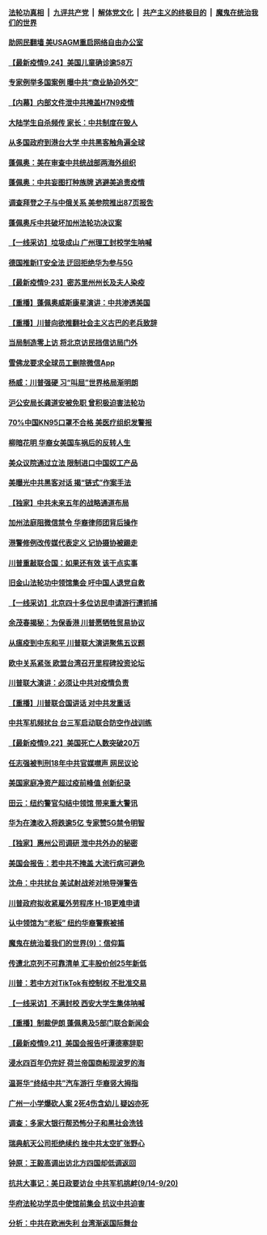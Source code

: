####  [法轮功真相](../../../../basic/blob/master/README.md?t=09241831) &nbsp;|&nbsp; [九评共产党](../../../../9ping.md/blob/master/README.md?t=09241831) &nbsp;|&nbsp; [解体党文化](../../../../jtdwh.md/blob/master/README.md?t=09241831)  &nbsp;|&nbsp; [共产主义的终极目的](../../../../gczydzjmd.md/blob/master/README.md?t=09241831) &nbsp;|&nbsp; [魔鬼在统治我们的世界](../../../../mgztzwmdsj.md/blob/master/README.md?t=09241831) 

#### [助网民翻墙 美USAGM重启网络自由办公室](../pages/nf4514/n12425551.md?t=09241831) 

#### [【最新疫情9.24】美国儿童确诊逾58万](../pages/nf4514/n12426009.md?t=09241831) 

#### [专家例举多国案例 曝中共“商业胁迫外交”](../pages/nf4514/n12425579.md?t=09241831) 

#### [【内幕】内部文件泄中共掩盖H7N9疫情](../pages/nf4514/n12420873.md?t=09241831) 

#### [大陆学生自杀频传 家长：中共制度在毁人](../pages/nf4514/n12425771.md?t=09241831) 

#### [从多国政府到港台大学 中共黑客触角遍全球](../pages/nf4514/n12417906.md?t=09241831) 

#### [蓬佩奥：美在审查中共统战部两海外组织](../pages/nf4514/n12425580.md?t=09241831) 

#### [蓬佩奥：中共妄图打种族牌 逃避美追责疫情](../pages/nf4514/n12425158.md?t=09241831) 

#### [调查拜登之子与中俄关系 美参院推出87页报吿](../pages/nf4514/n12424969.md?t=09241831) 

#### [蓬佩奥斥中共破坏加州法轮功决议案](../pages/nf4514/n12425397.md?t=09241831) 

#### [【一线采访】垃圾成山 广州理工封校学生呐喊](../pages/nf4514/n12424948.md?t=09241831) 

#### [德国推新IT安全法 迂回拒绝华为参与5G](../pages/nf4514/n12424976.md?t=09241831) 

#### [【最新疫情9·23】密苏里州州长及夫人染疫](../pages/nf4514/n12423207.md?t=09241831) 

#### [【重播】蓬佩奥威斯康星演讲：中共渗透美国](../pages/nf4514/n12421353.md?t=09241831) 

#### [【重播】川普向欲推翻社会主义古巴的老兵致辞](../pages/nf4514/n12423718.md?t=09241831) 

#### [当局制造零上访 将北京访民挡信访局门外](../pages/nf4514/n12424052.md?t=09241831) 

#### [雪佛龙要求全球员工删除微信App](../pages/nf4514/n12424014.md?t=09241831) 

#### [杨威：川普强硬 习“叫屈”世界格局渐明朗](../pages/nf4514/n12423419.md?t=09241831) 

#### [沪公安局长龚道安被免职 曾积极迫害法轮功](../pages/nf4514/n12423668.md?t=09241831) 

#### [70%中国KN95口罩不合格 美医疗组织发警报](../pages/nf4514/n12423725.md?t=09241831) 

#### [柳暗花明 华裔女美国车祸后的反转人生](../pages/nf4514/n12422962.md?t=09241831) 

#### [美众议院通过立法 限制进口中国奴工产品](../pages/nf4514/n12423517.md?t=09241831) 

#### [美曝光中共黑客对话 揭“链式”作案手法](../pages/nf4514/n12421108.md?t=09241831) 

#### [【独家】中共未来五年的战略通道布局](../pages/nf4514/n12414395.md?t=09241831) 

#### [加州法庭阻微信禁令 华裔律师团背后操作](../pages/nf4514/n12422971.md?t=09241831) 

#### [港警修例改传媒代表定义 记协摄协被踢走](../pages/nf4514/n12423085.md?t=09241831) 

#### [川普重敲联合国：如果还有效 该干点实事](../pages/nf4514/n12422691.md?t=09241831) 

#### [旧金山法轮功中领馆集会 吁中国人退党自救](../pages/nf4514/n12421376.md?t=09241831) 

#### [【一线采访】北京四十多位访民申请游行遭抓捕](../pages/nf4514/n12422790.md?t=09241831) 

#### [余茂春揭秘：为保香港 川普愿牺牲贸易协议](../pages/nf4514/n12422771.md?t=09241831) 

#### [从瘟疫到中东和平 川普联大演讲聚焦五议题](../pages/nf4514/n12422729.md?t=09241831) 

#### [欧中关系紧张 欧盟台湾召开里程碑投资论坛](../pages/nf4514/n12422584.md?t=09241831) 

#### [川普联大演讲：必须让中共对疫情负责](../pages/nf4514/n12422528.md?t=09241831) 

#### [【重播】川普联合国讲话 对中共发重话](../pages/nf4514/n12422313.md?t=09241831) 

#### [中共军机频扰台 台三军启动联合防空作战训练](../pages/nf4514/n12422134.md?t=09241831) 

#### [【最新疫情9.22】美国死亡人数突破20万](../pages/nf4514/n12420967.md?t=09241831) 

#### [任志强被判刑18年中共官媒噤声 网民议论](../pages/nf4514/n12421431.md?t=09241831) 

#### [美国家庭净资产超过疫前峰值 创新纪录](../pages/nf4514/n12420868.md?t=09241831) 

#### [田云：纽约警官勾结中领馆 带来重大警讯](../pages/nf4514/n12421360.md?t=09241831) 

#### [华为在澳收入将跌逾5亿 专家赞5G禁令明智](../pages/nf4514/n12421523.md?t=09241831) 

#### [【独家】惠州公司调研 泄中共外办的秘密](../pages/nf4514/n12403376.md?t=09241831) 

#### [美国会报告：若中共不掩盖 大流行病可避免](../pages/nf4514/n12421058.md?t=09241831) 

#### [沈舟：中共扰台 美试射战斧对地导弹警告](../pages/nf4514/n12420913.md?t=09241831) 

#### [川普政府拟收紧雇外劳程序 H-1B更难申请](../pages/nf4514/n12420424.md?t=09241831) 

#### [认中领馆为“老板” 纽约华裔警察被捕](../pages/nf4514/n12420431.md?t=09241831) 

#### [魔鬼在统治着我们的世界(9)：信仰篇](../pages/nf4514/n10432159.md?t=09241831) 

#### [传遭北京列不可靠清单 汇丰股价创25年新低](../pages/nf4514/n12420566.md?t=09241831) 

#### [川普：若中方对TikTok有控制权 不批准交易](../pages/nf4514/n12420071.md?t=09241831) 

#### [【一线采访】不满封校 西安大学生集体呐喊](../pages/nf4514/n12420151.md?t=09241831) 

#### [【重播】制裁伊朗 蓬佩奥及5部门联合新闻会](../pages/nf4514/n12419762.md?t=09241831) 

#### [【最新疫情9.21】美国会报告吁谭德塞辞职](../pages/nf4514/n12415943.md?t=09241831) 

#### [浸水四百年仍完好 荷兰帝国商船现波罗的海](../pages/nf4514/n12419059.md?t=09241831) 

#### [温哥华“终结中共”汽车游行 华裔竖大拇指](../pages/nf4514/n12414414.md?t=09241831) 

#### [广州一小学爆砍人案 2死4伤含幼儿 疑凶亦死](../pages/nf4514/n12418400.md?t=09241831) 

#### [调查：多家大银行帮恐怖分子和黑社会洗钱](../pages/nf4514/n12419217.md?t=09241831) 

#### [瑞典航天公司拒绝续约 挫中共太空扩张野心](../pages/nf4514/n12419145.md?t=09241831) 

#### [钟原：王毅高调出访北方四国却低调返回](../pages/nf4514/n12418250.md?t=09241831) 

#### [抗共大事记：美日政要访台 中共军机挑衅(9/14-9/20)](../pages/nf4514/n12417577.md?t=09241831) 

#### [华府法轮功学员中使馆前集会 抗议中共迫害](../pages/nf4514/n12417988.md?t=09241831) 

#### [分析：中共在欧洲失利 台湾渐返国际舞台](../pages/nf4514/n12416258.md?t=09241831) 

